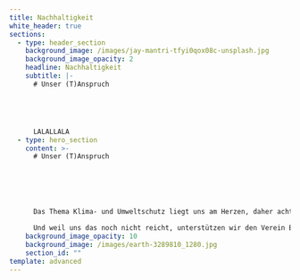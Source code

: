 ```yaml
---
title: Nachhaltigkeit
white_header: true
sections:
  - type: header_section
    background_image: /images/jay-mantri-tfyi0qox08c-unsplash.jpg
    background_image_opacity: 2
    headline: Nachhaltigkeit
    subtitle: |-
      # Unser (T)Anspruch





      LALALLALA
  - type: hero_section
    content: >-
      # Unser (T)Anspruch






      Das Thema Klima- und Umweltschutz liegt uns am Herzen, daher achten wir bei der Ernte der zarten Tannenwipfel stets auf einen schonenden und achtsamen Umgang mit dem Waldbestand. Wir nehmen Rücksicht auf die Natur und streben nach einem klimaneutralem Handeln. Dazu ist unser Verpackungsmaterial zu 100% recyclingfähig, wir beziehen 100% Ökostrom, wir vermeiden Plastik,

      Und weil uns das noch nicht reicht, unterstützen wir den Verein Bergwaldprojekt e.V. mit einem Spendenbeitrag mit jedem Produkt.
    background_image_opacity: 10
    background_image: /images/earth-3289810_1280.jpg
    section_id: ""
template: advanced
---
```

